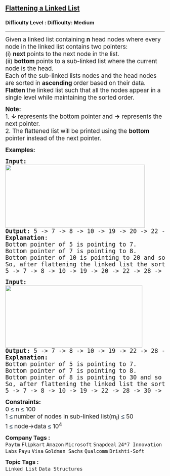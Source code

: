 <h2><a href="https://www.geeksforgeeks.org/problems/flattening-a-linked-list/1">Flattening a Linked List</a></h2><h3>Difficulty Level : Difficulty: Medium</h3><hr><div class="problems_problem_content__Xm_eO"><p><span style="font-size: 14pt;">Given a linked list containing&nbsp;<strong>n</strong>&nbsp;head nodes where every node in the linked list contains two pointers:</span><br><span style="font-size: 14pt;">(i)&nbsp;<strong>next&nbsp;</strong>points to the next node in the list.</span><br><span style="font-size: 14pt;">(ii)&nbsp;<strong>bottom&nbsp;</strong>points to a sub-linked list where the current node is the head.</span><br><span style="font-size: 14pt;">Each of the sub-linked lists nodes and the head nodes are sorted in <strong>ascending </strong>order based on their data. <strong>F</strong><strong>latten </strong>the linked list such that all the nodes appear in a single level while maintaining the sorted order.</span></p>
<p><span style="font-size: 14pt;"><strong>Note:<br></strong>1. <strong>↓ </strong>represents the bottom pointer and <strong>→</strong>&nbsp;represents the next pointer.<br>2.&nbsp;The flattened list will be printed using the&nbsp;<strong>bottom</strong> pointer instead of the next pointer.</span></p>
<p><span style="font-size: 14pt;"><strong>Examples:</strong></span></p>
<pre><span style="font-size: 14pt;"><strong style="font-size: 14pt;">Input:<br><img src="https://media.geeksforgeeks.org/img-practice/prod/addEditProblem/908781/Web/Other/blobid1_1756113954.jpg" width="441" height="200"><br></strong><strong style="font-size: 14pt;">Output:</strong><span style="font-size: 14pt;"> 5 -&gt; 7 -&gt; 8 -&gt; 10 -&gt; 19 -&gt; 20 -&gt; 22 -&gt; 28 -&gt; 40 -&gt; 45.<br></span><strong style="font-size: 14pt;">Explanation</strong><span style="font-size: 14pt;">: <br>Bottom pointer of 5 is pointing to 7.<br>Bottom pointer of 7 is pointing to 8.<br>Bottom pointer of 10 is pointing to 20 and so on.
So, after flattening the linked list the sorted list will be <br></span><span style="font-size: 18.6667px;">5 -&gt; 7 -&gt; 8 -&gt; 10 -&gt; 19 -&gt; 20 -&gt; 22 -&gt; 28 -&gt; 40 -&gt; 45.</span></span></pre>
<pre><span style="font-size: 14pt;"><strong style="font-size: 14pt;">Input:<br><img src="https://media.geeksforgeeks.org/img-practice/prod/addEditProblem/908781/Web/Other/blobid2_1756113960.jpg" width="433" height="197"><br></strong><strong style="font-size: 14pt;">Output:</strong><span style="font-size: 14pt;"> 5 -&gt; 7 -&gt; 8 -&gt; 10 -&gt; 19 -&gt; 22 -&gt; 28 -&gt; 30 -&gt; 50<br></span><strong style="font-size: 14pt;">Explanation:<br></strong><span style="font-size: 14pt;">Bottom pointer of 5 is pointing to 7.<br>Bottom pointer of 7 is pointing to 8.<br>Bottom pointer of 8 is pointing to 30 and so on.<br></span><span style="font-size: 18.6667px;">So, after flattening the linked list the sorted list will be 
5 -&gt; 7 -&gt; 8 -&gt; 10 -&gt; 19 -&gt; 22 -&gt; 28 -&gt; 30 -&gt; 50.</span></span></pre>
<p><span style="font-size: 14pt;"><strong>Constraints:</strong></span><br><span style="font-size: 14pt;">0&nbsp;<span style="background-color: #ffffff; color: #001d35; font-family: 'Google Sans', Arial, sans-serif;">≤</span>&nbsp;n <span style="background-color: #ffffff; color: #001d35; font-family: 'Google Sans', Arial, sans-serif;">≤</span>&nbsp;100<br>1&nbsp;<span style="background-color: #ffffff; color: #001d35; font-family: 'Google Sans', Arial, sans-serif;">≤</span><strong>&nbsp;</strong>number of nodes in sub-linked list(m<sub>i</sub>)&nbsp;<span style="background-color: #ffffff; color: #001d35; font-family: 'Google Sans', Arial, sans-serif;">≤</span>&nbsp;50<br>1&nbsp;<span style="background-color: #ffffff; color: #001d35; font-family: 'Google Sans', Arial, sans-serif;">≤</span>&nbsp;node-&gt;data <span style="background-color: #ffffff; color: #001d35; font-family: 'Google Sans', Arial, sans-serif;">≤</span>&nbsp;10<sup>4</sup></span></p></div><p><span style=font-size:18px><strong>Company Tags : </strong><br><code>Paytm</code>&nbsp;<code>Flipkart</code>&nbsp;<code>Amazon</code>&nbsp;<code>Microsoft</code>&nbsp;<code>Snapdeal</code>&nbsp;<code>24*7 Innovation Labs</code>&nbsp;<code>Payu</code>&nbsp;<code>Visa</code>&nbsp;<code>Goldman Sachs</code>&nbsp;<code>Qualcomm</code>&nbsp;<code>Drishti-Soft</code>&nbsp;<br><p><span style=font-size:18px><strong>Topic Tags : </strong><br><code>Linked List</code>&nbsp;<code>Data Structures</code>&nbsp;